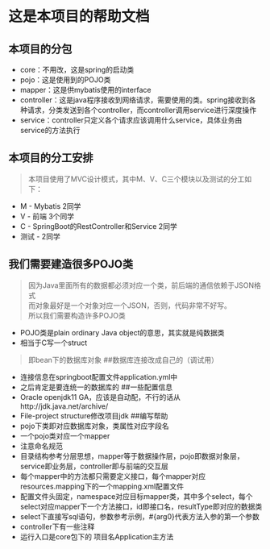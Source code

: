 # 这是本项目的帮助文档
## 本项目的分包
- core：不用改，这是spring的启动类
- pojo：这是使用到的POJO类
- mapper：这是供mybatis使用的interface
- controller：这是java程序接收到网络请求，需要使用的类。spring接收到各种请求，分类发送到各个controller，而controller调用service进行深度操作
- service：controller只定义各个请求应该调用什么service，具体业务由service的方法执行
## 本项目的分工安排
> 本项目使用了MVC设计模式，其中M、V、C三个模块以及测试的分工如下：
- M - Mybatis 2同学
- V - 前端 3个同学
- C - SpringBoot的RestController和Service 2同学
- 测试 - 2同学
## 我们需要建造很多POJO类
> 因为Java里面所有的数据都必须对应一个类，前后端的通信依赖于JSON格式\
> 而对象最好是一个对象对应一个JSON，否则，代码非常不好写。\
> 所以我们需要构造许多POJO类
- POJO类是plain ordinary Java object的意思，其实就是纯数据类
- 相当于C写一个struct
>即bean下的数据库对象
##数据库连接改成自己的（调试用）
- 连接信息在springboot配置文件application.yml中
- 之后肯定是要连统一的数据库的
##一些配置信息
- Oracle openjdk11 GA，应该是自动配，不行的话从http://jdk.java.net/archive/
- File-project structure修改项目jdk
##编写帮助
- pojo下类即对应数据库对象，类属性对应字段名
- 一个pojo类对应一个mapper
- 注意命名规范
- 目录结构参考分层思想，mapper等于数据操作层，pojo即数据对象层，service即业务层，controller即与前端的交互层
- 每个mapper中的方法都只需要定义接口，每个mapper对应resources.mapping下的一个mapping.xml配置文件
- 配置文件头固定，namespace对应目标mapper类，其中多个select，每个select对应mapper下一个方法接口，id即接口名，resultType即对应的数据类
- select下直接写sql语句，参数参考示例，#{arg0}代表方法入参的第一个参数
- controller下有一些注释
- 运行入口是core包下的 项目名Application主方法
